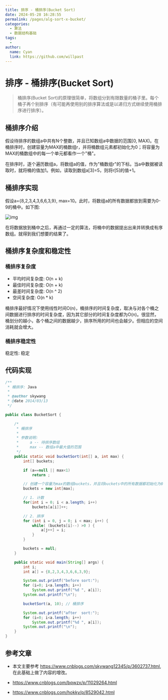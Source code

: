 ```yaml
---
title: 排序 - 桶排序(Bucket Sort)
date: 2024-05-28 16:28:55
permalink: /pages/alg-sort-x-bucket/
categories:
  - 算法
  - 数据结构基础
tags:
  - 
author: 
  name: Cyan
  link: https://github.com/willpast
---
```

# 排序 - 桶排序(Bucket Sort)

> 桶排序(Bucket
> Sort)的原理很简单，将数组分到有限数量的桶子里。每个桶子再个别排序（有可能再使用别的排序算法或是以递归方式继续使用桶排序进行排序）。

## 桶排序介绍

假设待排序的数组a中共有N个整数，并且已知数组a中数据的范围[0,
MAX)。在桶排序时，创建容量为MAX的桶数组r，并将桶数组元素都初始化为0；将容量为MAX的桶数组中的每一个单元都看作一个"桶"。

在排序时，逐个遍历数组a，将数组a的值，作为"桶数组r"的下标。当a中数据被读取时，就将桶的值加1。例如，读取到数组a[3]=5，则将r[5]的值+1。

## 桶排序实现

假设a={8,2,3,4,3,6,6,3,9}, max=10。此时，将数组a的所有数据都放到需要为0-9的桶中。如下图:

![img](https://cdn.jsdelivr.net/gh/willpast/image/blog/ka_java/alg-sort-bucket-1.jpg)

在将数据放到桶中之后，再通过一定的算法，将桶中的数据提出出来并转换成有序数组。就得到我们想要的结果了。

## 桶排序复杂度和稳定性

### 桶排序复杂度

  * 平均时间复杂度: O(n + k)
  * 最佳时间复杂度: O(n + k)
  * 最差时间复杂度: O(n ^ 2)
  * 空间复杂度: O(n * k)

桶排序最好情况下使用线性时间O(n)，桶排序的时间复杂度，取决与对各个桶之间数据进行排序的时间复杂度，因为其它部分的时间复杂度都为O(n)。很显然，桶划分的越小，各个桶之间的数据越少，排序所用的时间也会越少。但相应的空间消耗就会增大。

### 桶排序稳定性

稳定性: 稳定

## 代码实现

```java
/**
 * 桶排序: Java
 *
 * @author skywang
 * @date 2014/03/13
 */

public class BucketSort {

    /*
     * 桶排序
     *
     * 参数说明: 
     *     a -- 待排序数组
     *     max -- 数组a中最大值的范围
     */
    public static void bucketSort(int[] a, int max) {
        int[] buckets;

        if (a==null || max<1)
            return ;

        // 创建一个容量为max的数组buckets，并且将buckets中的所有数据都初始化为0。
        buckets = new int[max];

        // 1. 计数
        for(int i = 0; i < a.length; i++) 
            buckets[a[i]]++; 

        // 2. 排序
        for (int i = 0, j = 0; i < max; i++) {
            while( (buckets[i]--) >0 ) {
                a[j++] = i;
            }
        }

        buckets = null;
    }

    public static void main(String[] args) {
        int i;
        int a[] = {8,2,3,4,3,6,6,3,9};

        System.out.printf("before sort:");
        for (i=0; i<a.length; i++)
            System.out.printf("%d ", a[i]);
        System.out.printf("\n");

        bucketSort(a, 10); // 桶排序

        System.out.printf("after  sort:");
        for (i=0; i<a.length; i++)
            System.out.printf("%d ", a[i]);
        System.out.printf("\n");
    }
}
```  

## 参考文章

  * 本文主要参考 https://www.cnblogs.com/skywang12345/p/3602737.html, 在此基础上做了内容的增改。

  * https://www.cnblogs.com/bqwzx/p/11029264.html

  * https://www.cnblogs.com/hokky/p/8529042.html

